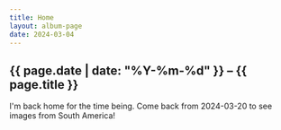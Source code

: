```yaml
---
title: Home
layout: album-page
date: 2024-03-04
---
```

## {{ page.date | date: "%Y-%m-%d" }} – {{ page.title }}
I'm back home for the time being. Come back from 2024-03-20 to see images from South America!